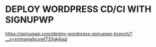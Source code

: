 # DEPLOY WORDPRESS CD/CI WITH SIGNUPWP

https://spinupwp.com/deploy-wordpress-spinupwp-branch/?__s=xnmswwbcvwf733gk4aqj